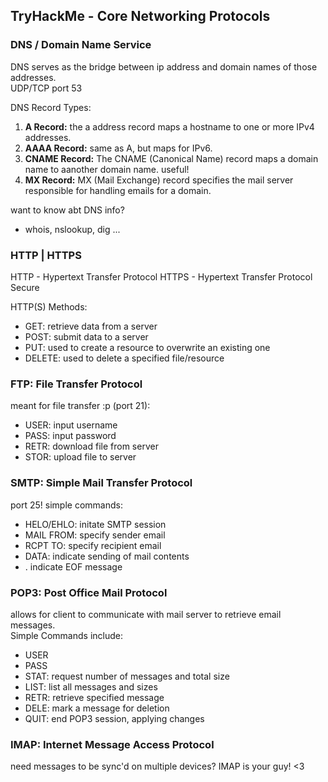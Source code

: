 ## TryHackMe - Core Networking Protocols ## 

### DNS / Domain Name Service ###
DNS serves as the bridge between ip address and domain names of those addresses. <br>
UDP/TCP port 53 <br>

DNS Record Types: 
1. __A Record:__ the a address record maps a hostname to one or more IPv4 addresses.
2. __AAAA Record:__ same as A, but maps for IPv6.
3. __CNAME Record:__ The CNAME (Canonical Name) record maps a domain name to aanother domain name. useful!
4. __MX Record:__ MX (Mail Exchange) record specifies the mail server responsible for handling emails for a domain. 

want to know abt DNS info?
- whois, nslookup, dig ... <br>

### HTTP | HTTPS ###
HTTP - Hypertext Transfer Protocol
HTTPS - Hypertext Transfer Protocol Secure

HTTP(S) Methods:
- GET: retrieve data from a server
- POST: submit data to a server
- PUT: used to create a resource to overwrite an existing one
- DELETE: used to delete a specified file/resource

### FTP: File Transfer Protocol ###
meant for file transfer :p (port 21):
- USER: input username
- PASS: input password
- RETR: download file from server
- STOR: upload file to server

### SMTP: Simple Mail Transfer Protocol ###
port 25!
simple commands:
- HELO/EHLO: initate SMTP session
- MAIL FROM: specify sender email
- RCPT TO: specify recipient email
- DATA: indicate sending of mail contents
- . indicate EOF message

### POP3: Post Office Mail Protocol ###
allows for client to communicate with mail server to retrieve email messages. <br>
Simple Commands include:
- USER
- PASS
- STAT: request number of messages and total size
- LIST: list all messages and sizes
- RETR: retrieve specified message
- DELE: mark a message for deletion
- QUIT: end POP3 session, applying changes

### IMAP: Internet Message Access Protocol ###
need messages to be sync'd on multiple devices? IMAP is your guy! <3 <br>
